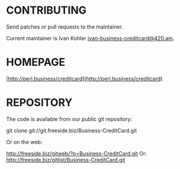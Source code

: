 # CONTRIBUTING

Send patches or pull requests to the maintainer.

Current maintainer is Ivan Kohler <ivan-business-creditcard@420.am>.


# HOMEPAGE

 [http://perl.business/creditcard](http://perl.business/creditcard)


# REPOSITORY

The code is available from our public git repository:

  git clone git://git.freeside.biz/Business-CreditCard.git

Or on the web:

  http://freeside.biz/gitweb/?p=Business-CreditCard.git
  Or:
  http://freeside.biz/gitlist/Business-CreditCard.git

